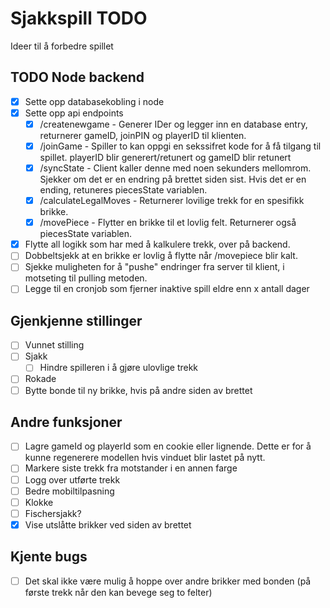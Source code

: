 # Sjakkspill TODO
Ideer til å forbedre spillet

## TODO Node backend
 - [x] Sette opp databasekobling i node
 - [x] Sette opp api endpoints
   - [x] /createnewgame - Generer IDer og legger inn en database entry, returnerer gameID, joinPIN og playerID til klienten.
   - [x] /joinGame - Spiller to kan oppgi en sekssifret kode for å få tilgang til spillet. playerID blir generert/retunert og gameID blir retunert
   - [x] /syncState - Client kaller denne med noen sekunders mellomrom. Sjekker om det er en endring på brettet siden sist. Hvis det er en ending, retuneres piecesState variablen.
   - [x] /calculateLegalMoves - Returnerer lovilige trekk for en spesifikk brikke.
   - [x] /movePiece - Flytter en brikke til et lovlig felt. Returnerer også piecesState variablen.
  - [x] Flytte all logikk som har med å kalkulere trekk, over på backend.
  - [ ] Dobbeltsjekk at en brikke er lovlig å flytte når /movepiece blir kalt.
  - [ ] Sjekke muligheten for å "pushe" endringer fra server til klient, i motseting til pulling metoden.
  - [ ] Legge til en cronjob som fjerner inaktive spill eldre enn x antall dager

## Gjenkjenne stillinger
 - [ ] Vunnet stilling
 - [ ] Sjakk
   - [ ] Hindre spilleren i å gjøre ulovlige trekk
 - [ ] Rokade
 - [ ] Bytte bonde til ny brikke, hvis på andre siden av brettet

## Andre funksjoner
- [ ] Lagre gameId og playerId som en cookie eller lignende. Dette er for å kunne regenerere modellen hvis vinduet blir lastet på nytt.
- [ ] Markere siste trekk fra motstander i en annen farge
- [ ] Logg over utførte trekk
- [ ] Bedre mobiltilpasning
- [ ] Klokke
- [ ] Fischersjakk?
- [x] Vise utslåtte brikker ved siden av brettet

## Kjente bugs
- [ ] Det skal ikke være mulig å hoppe over andre brikker med bonden (på første trekk når den kan bevege seg to felter)
